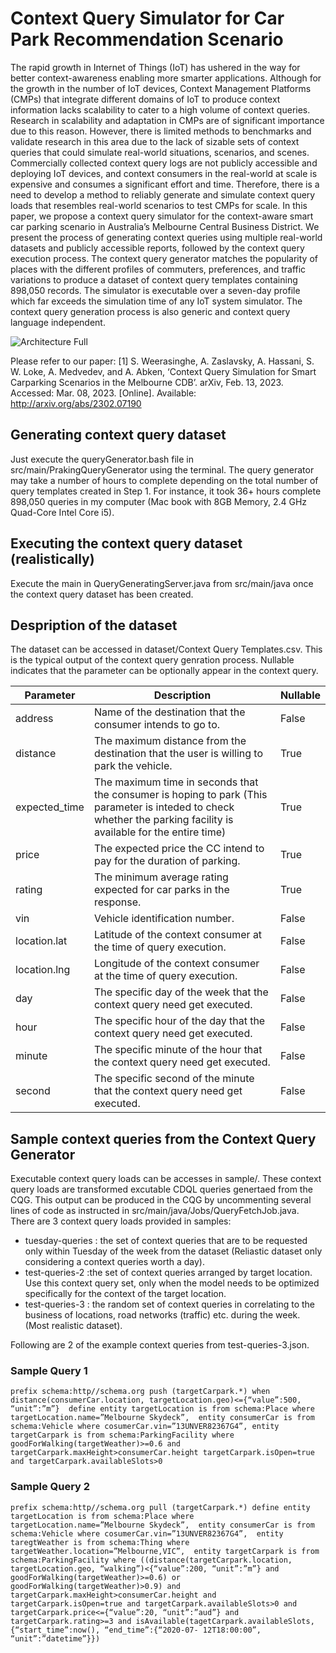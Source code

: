 # Context Query Simulator for Car Park Recommendation Scenario

The rapid growth in Internet of Things (IoT) has ushered in the way for better context-awareness enabling more smarter applications. Although for the growth in the number of IoT devices, Context Management Platforms (CMPs) that integrate different domains of IoT to produce context information lacks scalability to cater to a high volume of context queries. Research in scalability and adaptation in CMPs are of significant importance due to this reason. However, there is limited methods to benchmarks and validate research in this area due to the lack of sizable sets of context queries that could simulate real-world situations, scenarios, and scenes. Commercially collected context query logs are not publicly accessible and deploying IoT devices, and context consumers in the real-world at scale is expensive and consumes a significant effort and time. Therefore, there is a need to develop a method to reliably generate and simulate context query loads that resembles real-world scenarios to test CMPs for scale. In this paper, we propose a context query simulator for the context-aware smart car parking scenario in Australia’s Melbourne Central Business District. We present the process of generating context queries using multiple real-world datasets and publicly accessible reports, followed by the context query execution process. The context query generator matches the popularity of places with the different profiles of commuters, preferences, and traffic variations to produce a dataset of context query templates containing 898,050 records. The simulator is executable over a seven-day profile which far exceeds the simulation time of any IoT system simulator. The context query generation process is also generic and context query language independent.  

![Architecture Full](https://user-images.githubusercontent.com/18043441/205787322-d10e01a7-6093-4e2d-879a-4fba4df6b109.png)

Please refer to our paper:
[1] S. Weerasinghe, A. Zaslavsky, A. Hassani, S. W. Loke, A. Medvedev, and A. Abken, ‘Context Query Simulation for Smart Carparking Scenarios in the Melbourne CDB’. arXiv, Feb. 13, 2023. Accessed: Mar. 08, 2023. [Online]. Available: http://arxiv.org/abs/2302.07190

## Generating context query dataset
Just execute the queryGenerator.bash file in src/main/PrakingQueryGenerator using the terminal.
The query generator may take a number of hours to complete depending on the total number of query templates created in Step 1.
For instance, it took 36+ hours complete 898,050 queries in my computer (Mac book with 8GB Memory, 2.4 GHz Quad-Core Intel Core i5).

## Executing the context query dataset (realistically)
Execute the main in QueryGeneratingServer.java from src/main/java once the context query dataset has been created.

## Despription of the dataset
The dataset can be accessed in dataset/Context Query Templates.csv. This is the typical output of the context query genration process. 
Nullable indicates that the parameter can be optionally appear in the context query.

| Parameter | Description | Nullable |
| --- | --- | --- |
| address | Name of the destination that the consumer intends to go to. | False |
| distance | The maximum distance from the destination that the user is willing to park the vehicle. | True |
| expected_time | The maximum time in seconds that the consumer is hoping to park (This parameter is inteded to check whether the parking facility is available for the entire time) | True |
| price | The expected price the CC intend to pay for the duration of parking. | True |
| rating | The minimum average rating expected for car parks in the response. | True | 
| vin | Vehicle identification number. | False |
| location.lat | Latitude of the context consumer at the time of query execution. | False |
| location.lng | Longitude of the context consumer at the time of query execution. | False |
| day | The specific day of the week that the context query need get executed. | False |
| hour | The specific hour of the day that the context query need get executed. | False |
| minute | The specific minute of the hour that the context query need get executed. | False |
| second | The specific second of the minute that the context query need get executed. | False |

## Sample context queries from the Context Query Generator
Executable context query loads can be accesses in sample/.
These context query loads are transformed excutable CDQL queries genertaed from the CQG. This output can be produced in the CQG by uncommenting several lines of code as instructed in src/main/java/Jobs/QueryFetchJob.java.
There are 3 context query loads provided in samples:
- tuesday-queries : the set of context queries that are to be requested only within Tuesday of the week from the dataset (Reliastic dataset only considering a context queries worth a day).
- test-queries-2 :the set of context queries arranged by target location. Use this context query set, only when the model needs to be optimized specifically for the context of the target location.
- test-queries-3 : the random set of context queries in correlating to the business of locations, road networks (traffic) etc. during the week. (Most realistic dataset).

Following are 2 of the example context queries from test-queries-3.json.

### Sample Query 1 
`prefix schema:http//schema.org push (targetCarpark.*)
when distance(consumerCar.location, targetLocation.geo)<={“value”:500, “unit”:”m”} 
define
entity targetLocation is from schema:Place where targetLocation.name=”Melbourne Skydeck”, 
entity consumerCar is from schema:Vehicle where cosumerCar.vin=”13UNVER82367G4”,
entity targetCarpark is from schema:ParkingFacility where goodForWalking(targetWeather)>=0.6 and 
  targetCarpark.maxHeight>consumerCar.height targetCarpark.isOpen=true and targetCarpark.availableSlots>0`

### Sample Query 2
`prefix schema:http//schema.org
pull (targetCarpark.*)
define
entity targetLocation is from schema:Place where targetLocation.name=”Melbourne Skydeck”, 
entity consumerCar is from schema:Vehicle where cosumerCar.vin=”13UNVER82367G4”, 
entity taregtWeather is from schema:Thing where targetWeather.location=”Melbourne,VIC”, 
entity targetCarpark is from schema:ParkingFacility where
  ((distance(targetCarpark.location, targetLocation.geo, “walking”)<{“value”:200, “unit”:”m”} and goodForWalking(targetWeather)>=0.6) or goodForWalking(targetWeather)>0.9) and
  targetCarpark.maxHeight>consumerCar.height and targetCarpark.isOpen=true and targetCarpark.availableSlots>0 and targetCarpark.price<={“value”:20, “unit”:”aud”} and
  targetCarpark.rating>=3 and isAvailable(tagetCarpark.availableSlots, {“start_time”:now(), “end_time”:{“2020-07- 12T18:00:00”, “unit”:”datetime”}})`


